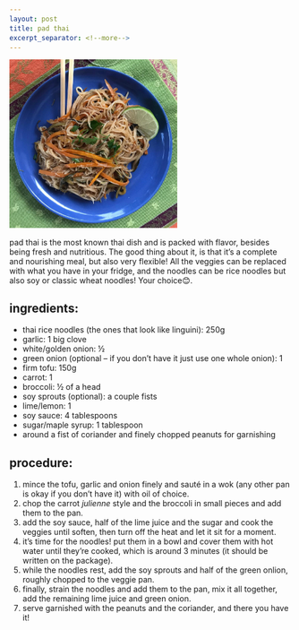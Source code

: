 ```yaml
---
layout: post
title: pad thai
excerpt_separator: <!--more-->
---
```


 <img src="../images/pad-thai.jpg" width="300">

 


<!--more-->

pad thai is the most known thai dish and is packed with flavor, besides being fresh and nutritious. The good thing about it, is that it’s a complete and nourishing meal, but also very flexible! All the veggies can be replaced with what you have in your fridge, and the noodles can be rice noodles but also soy or classic wheat noodles! Your choice😊. 

## ingredients:
- thai rice noodles (the ones that look like linguini): 250g
- garlic: 1 big clove
- white/golden onion: ½ 
- green onion (optional – if you don’t have it just use one whole onion): 1
- firm tofu: 150g
- carrot: 1
- broccoli: ½ of a head
- soy sprouts (optional): a couple fists
- lime/lemon: 1
- soy sauce: 4 tablespoons
- sugar/maple syrup: 1 tablespoon
- around a fist of coriander and finely chopped peanuts for   garnishing


## procedure:
1.	mince the tofu, garlic and onion finely and sauté in a wok (any other pan is okay if you don’t have it) with oil of choice. 
2.	chop the carrot *julienne* style and the broccoli in small pieces and add them to the pan.
3.	add the soy sauce, half of the lime juice and  the sugar and cook the veggies until soften, then turn off the heat and let it sit for a moment.
4.	it’s time for the noodles! put them in a bowl and cover them with hot water until they’re cooked, which is around 3 minutes (it should be written on the package).
5.	while the noodles rest, add the soy sprouts and half of the green onlion, roughly chopped to the veggie pan.
6.	finally, strain the noodles and add them to the pan, mix it all together, add the remaining lime juice and green onion.
7.	serve garnished with the peanuts and the coriander, and there you have it!

